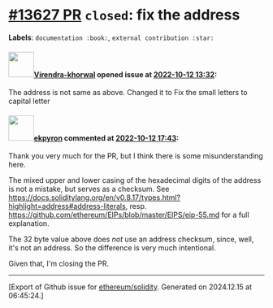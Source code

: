 # [\#13627 PR](https://github.com/ethereum/solidity/pull/13627) `closed`: fix the address
**Labels**: `documentation :book:`, `external contribution :star:`


#### <img src="https://avatars.githubusercontent.com/u/53302691?u=ec911828391a1384fbeec0e1bf0da2d3f6911561&v=4" width="50">[Virendra-khorwal](https://github.com/Virendra-khorwal) opened issue at [2022-10-12 13:32](https://github.com/ethereum/solidity/pull/13627):

The address is not same as above. Changed it to Fix the small letters to capital letter

#### <img src="https://avatars.githubusercontent.com/u/1347491?v=4" width="50">[ekpyron](https://github.com/ekpyron) commented at [2022-10-12 17:43](https://github.com/ethereum/solidity/pull/13627#issuecomment-1276526527):

Thank you very much for the PR, but I think there is some misunderstanding here.

The mixed upper and lower casing of the hexadecimal digits of the address is not a mistake, but serves as a checksum. See https://docs.soliditylang.org/en/v0.8.17/types.html?highlight=address#address-literals, resp. https://github.com/ethereum/EIPs/blob/master/EIPS/eip-55.md for a full explanation.

The 32 byte value above does *not* use an address checksum, since, well, it's not an address. So the difference is very much intentional.

Given that, I'm closing the PR.


-------------------------------------------------------------------------------



[Export of Github issue for [ethereum/solidity](https://github.com/ethereum/solidity). Generated on 2024.12.15 at 06:45:24.]
